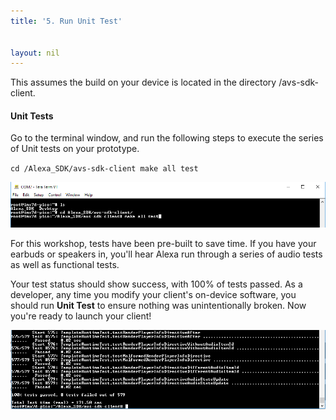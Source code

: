 ```yaml
---
title: '5. Run Unit Test'


layout: nil
---
```

This assumes the build on your device is located in the directory /avs-sdk-client.

#### Unit Tests

Go to the terminal window, and run the following steps to execute the series of Unit tests on your prototype.  

`cd /Alexa_SDK/avs-sdk-client
make all test`

![test_start](/assets/teststart.PNG)

For this workshop, tests have been pre-built to save time.  If you have your earbuds or speakers in, you'll hear Alexa run through a series of audio tests as well as functional tests.

Your test status should show success, with 100% of tests passed.  As a developer, any time you modify your client's on-device software, you should run **Unit Test** to ensure nothing was unintentionally broken.  Now you're ready to launch your client!

![test_pass](/assets/testPassed.PNG)
